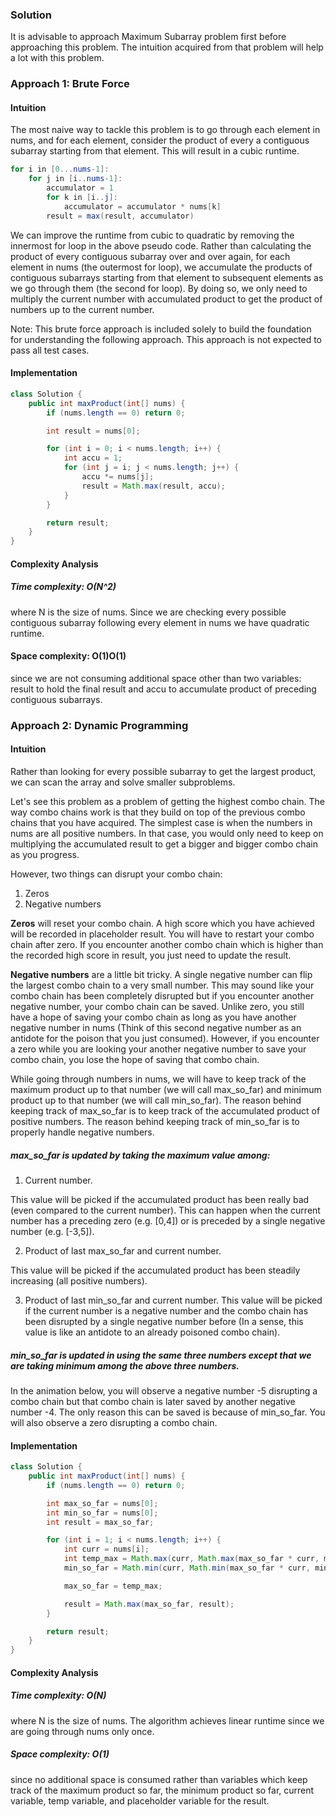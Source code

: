 ### Solution
It is advisable to approach Maximum Subarray problem first
before approaching this problem. The intuition acquired from
that problem will help a lot with this problem.

### Approach 1: Brute Force
#### Intuition

The most naive way to tackle this problem is to go through each
element in nums, and for each element, consider the product of every
a contiguous subarray starting from that element. This will result in
a cubic runtime.

```java
for i in [0...nums-1]:
    for j in [i..nums-1]:
        accumulator = 1
        for k in [i..j]:
            accumulator = accumulator * nums[k]
        result = max(result, accumulator)
```

We can improve the runtime from cubic to quadratic by removing the
innermost for loop in the above pseudo code. Rather than calculating
the product of every contiguous subarray over and over again, for
each element in nums (the outermost for loop), we accumulate the
products of contiguous subarrays starting from that element to
subsequent elements as we go through them (the second for loop). By
doing so, we only need to multiply the current number with
accumulated product to get the product of numbers up to the current
number.

Note: This brute force approach is included solely to build the
foundation for understanding the following approach. This approach is
not expected to pass all test cases.

#### Implementation

```java
class Solution {
    public int maxProduct(int[] nums) {
        if (nums.length == 0) return 0;

        int result = nums[0];

        for (int i = 0; i < nums.length; i++) {
            int accu = 1;
            for (int j = i; j < nums.length; j++) {
                accu *= nums[j];
                result = Math.max(result, accu);
            }
        }

        return result;
    }
}
```

#### Complexity Analysis

##### Time complexity: O(N^2)
where N is the size of nums. Since we are checking every possible
contiguous subarray following every element in nums we have quadratic
runtime.

#### Space complexity: O(1)O(1)
since we are not consuming additional space other than two variables:
result to hold the final result and accu to accumulate product of
preceding contiguous subarrays.

### Approach 2: Dynamic Programming
#### Intuition

Rather than looking for every possible subarray to get the largest
product, we can scan the array and solve smaller subproblems.

Let's see this problem as a problem of getting the highest combo
chain. The way combo chains work is that they build on top of the
previous combo chains that you have acquired. The simplest case is
when the numbers in nums are all positive numbers. In that case, you
would only need to keep on multiplying the accumulated result to get
a bigger and bigger combo chain as you progress.

However, two things can disrupt your combo chain:
1. Zeros
2. Negative numbers

**Zeros** will reset your combo chain. A high score which you have
achieved will be recorded in placeholder result. You will have to
restart your combo chain after zero. If you encounter another combo
chain which is higher than the recorded high score in result, you
just need to update the result.

**Negative numbers** are a little bit tricky. A single negative
number can flip the largest combo chain to a very small number. This
may sound like your combo chain has been completely disrupted but if
you encounter another negative number, your combo chain can be saved.
Unlike zero, you still have a hope of saving your combo chain as long
as you have another negative number in nums (Think of this second
negative number as an antidote for the poison that you just consumed).
However, if you encounter a zero while you are looking your another
negative number to save your combo chain, you lose the hope of saving
that combo chain.

While going through numbers in nums, we will have to keep track of the
maximum product up to that number (we will call max_so_far) and minimum
product up to that number (we will call min_so_far). The reason behind
keeping track of max_so_far is to keep track of the accumulated product
of positive numbers. The reason behind keeping track of min_so_far is
to properly handle negative numbers.

##### max_so_far is updated by taking the maximum value among:

1. Current number.

This value will be picked if the accumulated product has been really
bad (even compared to the current number). This can happen when the
current number has a preceding zero (e.g. [0,4]) or is preceded by a
single negative number (e.g. [-3,5]).

2. Product of last max_so_far and current number.

This value will be picked if the accumulated product has been steadily 
increasing (all positive numbers).

3. Product of last min_so_far and current number.
This value will be picked if the current number is a negative number
and the combo chain has been disrupted by a single negative number
before (In a sense, this value is like an antidote to an already
poisoned combo chain).

##### min_so_far is updated in using the same three numbers except that we are taking minimum among the above three numbers.

In the animation below, you will observe a negative number -5 disrupting a combo chain but that combo chain is later saved by another negative number -4. The only reason this can be saved is because of min_so_far. You will also observe a zero disrupting a combo chain.

#### Implementation

```java
class Solution {
    public int maxProduct(int[] nums) {
        if (nums.length == 0) return 0;

        int max_so_far = nums[0];
        int min_so_far = nums[0];
        int result = max_so_far;

        for (int i = 1; i < nums.length; i++) {
            int curr = nums[i];
            int temp_max = Math.max(curr, Math.max(max_so_far * curr, min_so_far * curr));
            min_so_far = Math.min(curr, Math.min(max_so_far * curr, min_so_far * curr));

            max_so_far = temp_max;

            result = Math.max(max_so_far, result);
        }

        return result;
    }
}
```

#### Complexity Analysis

##### Time complexity: O(N)
where N is the size of nums. The algorithm achieves linear runtime since we are going through nums only once.

##### Space complexity: O(1)
since no additional space is consumed rather than variables which keep track of the maximum product so far, the minimum product so far, current variable, temp variable, and placeholder variable for the result.
